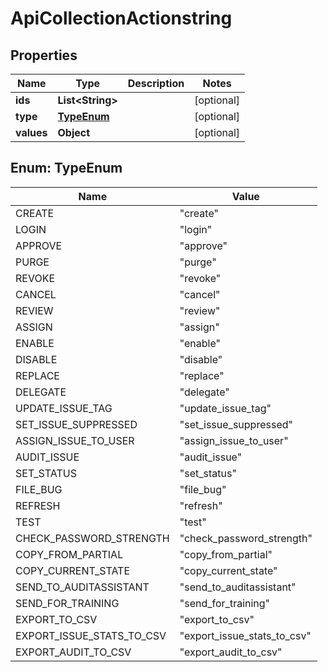 
# ApiCollectionActionstring

## Properties
Name | Type | Description | Notes
------------ | ------------- | ------------- | -------------
**ids** | **List&lt;String&gt;** |  |  [optional]
**type** | [**TypeEnum**](#TypeEnum) |  |  [optional]
**values** | **Object** |  |  [optional]


<a name="TypeEnum"></a>
## Enum: TypeEnum
Name | Value
---- | -----
CREATE | &quot;create&quot;
LOGIN | &quot;login&quot;
APPROVE | &quot;approve&quot;
PURGE | &quot;purge&quot;
REVOKE | &quot;revoke&quot;
CANCEL | &quot;cancel&quot;
REVIEW | &quot;review&quot;
ASSIGN | &quot;assign&quot;
ENABLE | &quot;enable&quot;
DISABLE | &quot;disable&quot;
REPLACE | &quot;replace&quot;
DELEGATE | &quot;delegate&quot;
UPDATE_ISSUE_TAG | &quot;update_issue_tag&quot;
SET_ISSUE_SUPPRESSED | &quot;set_issue_suppressed&quot;
ASSIGN_ISSUE_TO_USER | &quot;assign_issue_to_user&quot;
AUDIT_ISSUE | &quot;audit_issue&quot;
SET_STATUS | &quot;set_status&quot;
FILE_BUG | &quot;file_bug&quot;
REFRESH | &quot;refresh&quot;
TEST | &quot;test&quot;
CHECK_PASSWORD_STRENGTH | &quot;check_password_strength&quot;
COPY_FROM_PARTIAL | &quot;copy_from_partial&quot;
COPY_CURRENT_STATE | &quot;copy_current_state&quot;
SEND_TO_AUDITASSISTANT | &quot;send_to_auditassistant&quot;
SEND_FOR_TRAINING | &quot;send_for_training&quot;
EXPORT_TO_CSV | &quot;export_to_csv&quot;
EXPORT_ISSUE_STATS_TO_CSV | &quot;export_issue_stats_to_csv&quot;
EXPORT_AUDIT_TO_CSV | &quot;export_audit_to_csv&quot;




